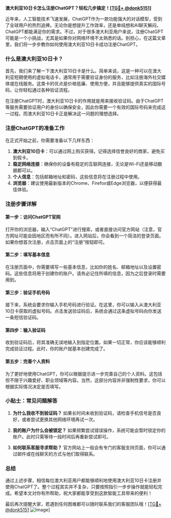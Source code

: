 **澳大利亚10日卡怎么注册ChatGPT？轻松几步搞定！[[TG💪+ @donk5151](https://t.me/s/donk5151)]**

近年来，人工智能技术飞速发展，ChatGPT作为一款功能强大的对话模型，受到了全球用户的热烈追捧。无论你是想提升工作效率，还是单纯想和AI聊天解闷，ChatGPT都能满足你的需求。不过，对于很多澳大利亚用户来说，注册ChatGPT可能是一个小挑战，尤其是如果你对网络环境不太熟悉的话。别担心，在这篇文章里，我们将一步步教你如何使用澳大利亚10日卡成功注册ChatGPT。

### 什么是澳大利亚10日卡？

首先，我们来了解一下澳大利亚10日卡是什么。简单来说，这是一种可以在澳大利亚短期使用的虚拟电话卡，通常用于需要验证身份的服务，比如注册海外社交媒体或在线服务。这类卡的优点是价格低廉、使用方便，并且能够提供真实的国际号码，让你轻松通过各种验证流程。

在注册ChatGPT时，澳大利亚10日卡的作用就是用来接收验证码。由于ChatGPT等服务需要验证用户的身份以确保安全，因此你需要一个有效的国际号码来完成这一过程。而澳大利亚10日卡正是解决这一问题的理想选择。

### 注册ChatGPT的准备工作

在正式开始之前，你需要准备以下几样东西：

1. **澳大利亚10日卡**：可以通过网上购买获得。记得选择信誉良好的商家，避免买到假卡。
2. **稳定网络连接**：确保你的设备有稳定的互联网连接，无论是Wi-Fi还是移动数据都可以。
3. **个人信息**：包括邮箱地址和密码，这些信息将在注册过程中使用。
4. **浏览器**：建议使用最新版本的Chrome、Firefox或Edge浏览器，以便获得最佳体验。

### 注册步骤详解

#### 第一步：访问ChatGPT官网

打开你的浏览器，输入“ChatGPT”进行搜索，或者直接访问官方网站（注意，官方网址可能会因地区而有所不同）。进入网站后，你会看到一个简洁的登录页面。如果你想首次注册，点击页面上的“注册”按钮即可。

#### 第二步：填写基本信息

在注册页面中，你需要填写一些基本信息，比如你的姓名、邮箱地址以及设置密码。这些信息将用于创建你的账户。请务必记住所填的信息，因为之后登录时需要用到。

#### 第三步：验证手机号码

接下来，系统会要求你输入手机号码进行验证。在这里，你可以输入从澳大利亚10日卡获取的虚拟号码。点击发送验证码后，系统会通过这条虚拟号码向你发送一条短信验证码。

#### 第四步：输入验证码

收到验证码后，将其准确无误地输入到指定位置。如果一切正常，你应该能够顺利完成验证过程。此时，你的账户就基本创建完成了。

#### 第五步：完善个人资料

为了更好地使用ChatGPT，你可以根据提示进一步完善自己的个人资料。这包括但不限于兴趣爱好、职业领域等内容。当然，这部分内容并非强制性要求，你可以根据实际情况决定是否填写。

### 小贴士：常见问题解答

1. **为什么我收不到验证码？**
   如果长时间未收到验证码，请检查手机信号是否良好，或者尝试更换其他网络环境再试一次。

2. **我的账户为什么会被锁定？**
   如果频繁尝试错误操作，系统可能会暂时锁定你的账户。此时只需等待一段时间后再重新尝试即可。

3. **如何联系客服寻求帮助？**
   官方网站上一般会有专门的客服支持页面，你可以通过邮件或在线聊天的方式与他们取得联系。

### 总结

通过上述步骤，相信每位澳大利亚用户都能够顺利地使用澳大利亚10日卡注册并使用ChatGPT了。整个过程其实并不复杂，只要按照指引一步步操作就能轻松完成。希望本文对你有所帮助，祝大家都能享受到这款智能工具带来的便利！

最后再次提醒大家，若遇到任何困难都可以随时联系我们的客服团队哦！[[TG💪+ @donk5151](https://t.me/s/donk5151) ![Image](https://i.postimg.cc/rwNCRYN7/Snipaste-2025-04-30-17-27-05.png)]